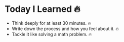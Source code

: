 # Today I Learned 🔥
- Think deeply for at least 30 minutes. 🔥
- Write down the process and how you feel about it. 🔥
- Tackle it like solving a math problem. 🔥
